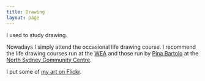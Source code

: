 ```yaml
---
title: Drawing
layout: page
---
```


I used to study drawing.

Nowadays I simply attend the occasional life drawing course. I recommend the
life drawing courses run at the [WEA](http://www.weasydney.nsw.edu.au) and
those run by [Pina Bartolo](http://www.pinabartolo.com) at the [North Sydney
Community Centre](http://www.northsydneycentre.com.au).

I put some of [my art on Flickr](http://www.flickr.com/photos/blue_puyo/tags/art/).
